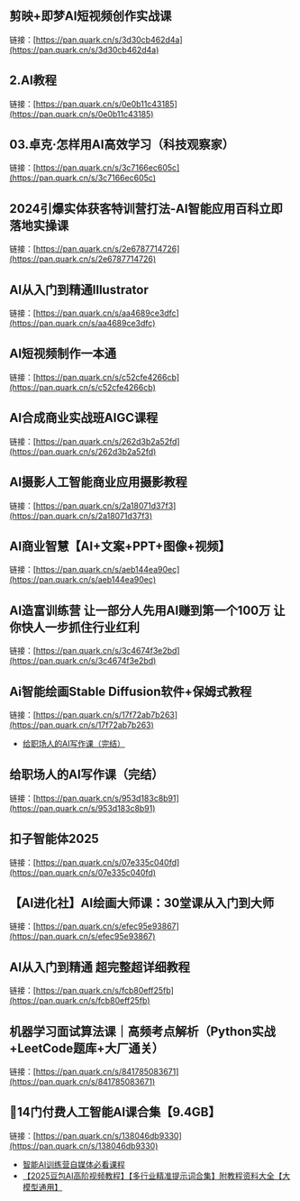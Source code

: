 ## 剪映+即梦AI短视频创作实战课
链接：[https://pan.quark.cn/s/3d30cb462d4a](https://pan.quark.cn/s/3d30cb462d4a)

## 2.AI教程
链接：[https://pan.quark.cn/s/0e0b11c43185](https://pan.quark.cn/s/0e0b11c43185)

## 03.卓克·怎样用AI高效学习（科技观察家）
链接：[https://pan.quark.cn/s/3c7166ec605c](https://pan.quark.cn/s/3c7166ec605c)

## 2024引爆实体获客特训营打法-AI智能应用百科立即落地实操课
链接：[https://pan.quark.cn/s/2e6787714726](https://pan.quark.cn/s/2e6787714726)

## AI从入门到精通Illustrator
链接：[https://pan.quark.cn/s/aa4689ce3dfc](https://pan.quark.cn/s/aa4689ce3dfc)

## AI短视频制作一本通
链接：[https://pan.quark.cn/s/c52cfe4266cb](https://pan.quark.cn/s/c52cfe4266cb)

## AI合成商业实战班AIGC课程
链接：[https://pan.quark.cn/s/262d3b2a52fd](https://pan.quark.cn/s/262d3b2a52fd)

## AI摄影人工智能商业应用摄影教程
链接：[https://pan.quark.cn/s/2a18071d37f3](https://pan.quark.cn/s/2a18071d37f3)

## AI商业智慧【AI+文案+PPT+图像+视频】
链接：[https://pan.quark.cn/s/aeb144ea90ec](https://pan.quark.cn/s/aeb144ea90ec)

## AI造富训练营 让一部分人先用AI赚到第一个100万 让你快人一步抓住行业红利
链接：[https://pan.quark.cn/s/3c4674f3e2bd](https://pan.quark.cn/s/3c4674f3e2bd)

## Ai智能绘画Stable Diffusion软件+保姆式教程
链接：[https://pan.quark.cn/s/17f72ab7b263](https://pan.quark.cn/s/17f72ab7b263)

- [给职场人的AI写作课（完结）](https://pan.quark.cn/s/90bdd6547623)

## 给职场人的AI写作课（完结）
链接：[https://pan.quark.cn/s/953d183c8b91](https://pan.quark.cn/s/953d183c8b91)

## 扣子智能体2025
链接：[https://pan.quark.cn/s/07e335c040fd](https://pan.quark.cn/s/07e335c040fd)

## 【AI进化社】AI绘画大师课：30堂课从入门到大师
链接：[https://pan.quark.cn/s/efec95e93867](https://pan.quark.cn/s/efec95e93867)

## AI从入门到精通 超完整超详细教程
链接：[https://pan.quark.cn/s/fcb80eff25fb](https://pan.quark.cn/s/fcb80eff25fb)

## 机器学习面试算法课｜高频考点解析（Python实战+LeetCode题库+大厂通关）
链接：[https://pan.quark.cn/s/841785083671](https://pan.quark.cn/s/841785083671)

## 🤖14门付费人工智能AI课合集【9.4GB】
链接：[https://pan.quark.cn/s/138046db9330](https://pan.quark.cn/s/138046db9330)

- [智能AI训练营自媒体必看课程](https://pan.quark.cn/s/b953c5b9b3f0)
- [【2025豆包AI高阶视频教程】【多行业精准提示词合集】附教程资料大全【大模型通用】](https://pan.quark.cn/s/7926b21d8bf5)

